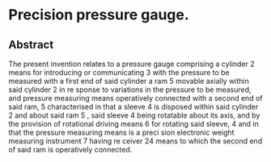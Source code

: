 # Precision pressure gauge.

## Abstract
The present invention relates to a pressure gauge comprising a cylinder 2 means for introducing or communicating 3 with the pressure to be measured with a first end of said cylinder a ram 5 movable axially within said cylinder 2 in re sponse to variations in the pressure to be measured, and pressure measuring means operatively connected with a second end of said ram, 5 characterised in that a sleeve 4 is disposed within said cylinder 2 and about said ram 5 , said sleeve 4 being rotatable about its axis, and by the provision of rotational driving means 6 for rotating said sleeve, 4 and in that the pressure measuring means is a preci sion electronic weight measuring instrument 7 having re ceiver 24 means to which the second end of said ram is operatively connected.